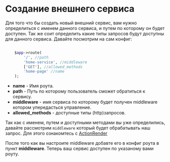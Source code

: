 # Создание внешнего сервиса

Для того что бы создать новый внешний сервис, вам нужно определиться с именем данного сервиса, 
и путем по которому он будет доступен.
Так же соит определить какие типы запросов будут доступны для данного сервиса.
Давайте посмотрим на сам конфиг:

```php

    $app->route(
        '/', //path
        'home-service', //middleware
        ['GET'], //allowed_methods
        'home-page' //name
    );
```

* **name** - Имя роута.
* **path** - Путь по которому пользователь сможет обратиться к сервису.
* **middleware** - имя сервиса по которому будет получен middleware котором упередасться управление.
* **allowed_methods** - доступные типы (http)запросов.

Так как с именем, путем и доступными методами вы уже определились, 
давайте рассмотрим `middleware` который будет обрабатывать наш запрос.
Для этого ознакомтесь с [ActionRender ](https://github.com/rollun-com/rollun-actionrender/blob/master/README.md)

После того как вы настроите middleware добавте его в конфиг роута в пункт **middleware**.
Теперь ваш сервис доступен по указаному вами роуту.